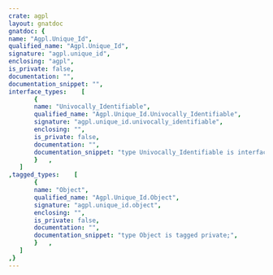 ```yaml
---
crate: agpl
layout: gnatdoc
gnatdoc: {
name: "Agpl.Unique_Id",
qualified_name: "Agpl.Unique_Id",
signature: "agpl.unique_id",
enclosing: "agpl",
is_private: false,
documentation: "",
documentation_snippet: "",
interface_types:    [
       {
       name: "Univocally_Identifiable",
       qualified_name: "Agpl.Unique_Id.Univocally_Identifiable",
       signature: "agpl.unique_id.univocally_identifiable",
       enclosing: "",
       is_private: false,
       documentation: "",
       documentation_snippet: "type Univocally_Identifiable is interface;",
       }   ,
   ]
,tagged_types:    [
       {
       name: "Object",
       qualified_name: "Agpl.Unique_Id.Object",
       signature: "agpl.unique_id.object",
       enclosing: "",
       is_private: false,
       documentation: "",
       documentation_snippet: "type Object is tagged private;",
       }   ,
   ]
,}
---
```

